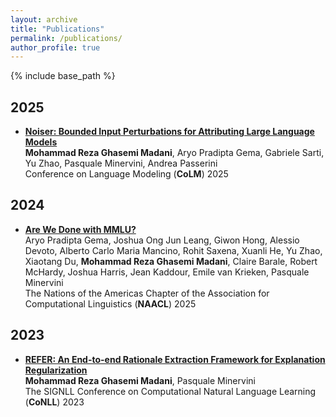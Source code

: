 ```yaml
---
layout: archive
title: "Publications"
permalink: /publications/
author_profile: true
---
```

{% include base_path %}

## 2025
* **[Noiser: Bounded Input Perturbations for Attributing Large Language Models](https://arxiv.org/abs/2504.02911)**  
**Mohammad Reza Ghasemi Madani**, Aryo Pradipta Gema, Gabriele Sarti, Yu Zhao, Pasquale Minervini, Andrea Passerini  
Conference on Language Modeling (**CoLM**) 2025


## 2024
* **[Are We Done with MMLU?](https://arxiv.org/abs/2406.04127)**  
Aryo Pradipta Gema, Joshua Ong Jun Leang, Giwon Hong, Alessio Devoto, Alberto Carlo Maria Mancino, Rohit Saxena, Xuanli He, Yu Zhao, Xiaotang Du, **Mohammad Reza Ghasemi Madani**, Claire Barale, Robert McHardy, Joshua Harris, Jean Kaddour, Emile van Krieken, Pasquale Minervini  
The Nations of the Americas Chapter of the Association for Computational Linguistics (**NAACL**) 2025


## 2023
* **[REFER: An End-to-end Rationale Extraction Framework for Explanation Regularization](https://arxiv.org/abs/2310.14418)**  
**Mohammad Reza Ghasemi Madani**, Pasquale Minervini  
The SIGNLL Conference on Computational Natural Language Learning (**CoNLL**) 2023
